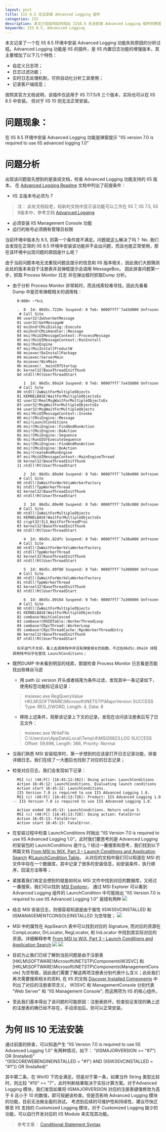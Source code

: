 ```yaml
---
layout: post
title: IIS 8.5 无法安装 Advanced Logging 组件
categories: IIS
description: 本文介绍如何如何找出 IIS8.5 无法安装 Advanced Logging 组件的原因。
keywords: IIS 8.5, Advancced Logging
---
```

本文记录了一个在 IIS 8.5 环境中安装 Advanced Logging 功能失败原因的分析过程。Advanced Logging 功能是 IIS 的插件，是 IIS 内置日志功能的增强版本，其主要增加了以下几个特性：
 - 自定义日志项；
 - 日志过滤功能；
 - 实时日志处理机制，可供自动化分析工具使用；
 - 记录客户端信息；

 按照其官方文档说明，该插件仅适用于 IIS 7/7.5/8 三个版本，实际也可以在 IIS 8.5 中安装。 但对于 IIS 10 则无法正常安装。

# 问题现象：
在 IIS 8.5 环境中安装 Advanced Logging 功能是弹窗提示 "IIS version 7.0 is required to use IIS advanced logging 1.0"

# 问题分析
出现该问题首先想到的是查阅文档，检查 Advanced Logging 功能支持的 IIS 版本。 在 [Advanced Logging Readme](https://docs.microsoft.com/en-us/iis/extensions/advanced-logging-module/advanced-logging-readme#installation-notes) 文档中列出了前提条件：
- IIS 主版本号必须为 7 
>注： 此处文档较老，较新的文档中显示该功能可以工作在 IIS 7, IIS 7.5, IIS 8版本中，参考文档 [Advanced Logging](https://www.iis.net/downloads/microsoft/advanced-logging)
- 必须安装 IIS Management Console 功能
- 运行的账号必须拥有管理员权限

当前环境中版本为 8.5, 则第一个条件就不满足。问题就这么解决了吗？ No. 我们会发现在正常的 IIS 8.5 环境中安装该功能并不会出问题，而且也能正常使用，那在该环境中出现问题的原因是什么呢？

由于当前问题本地无法重现问题且提示的信息和 IIS 版本相关，因此我们大胆猜测此处的版本来自于注册表并且弹框提示会调用 MessageBox。 因此排查问题第一步，抓取 Process Monitor 日志 并在弹出框时抓取Dump 分析。
- 由于分析 Process Monitor 非常耗时，而且线索较难寻找，因此先看看 Dump 中是否有弹框相关的调用栈：

  ```
    0:000> ~*kcL

    .  0  Id: 86d5c.7220c Suspend: 0 Teb: 00007ff7`7a43d000 Unfrozen
     # Call Site
    00 user32!ZwUserGetMessage
    01 user32!GetMessageW
    02 msihnd!CMsiDialog::Execute
    03 msihnd!CMsiHandler::Message
    04 msi!MsiUIMessageContext::ProcessMessage
    05 msi!MsiUIMessageContext::RunInstall
    06 msi!RunEngine
    07 msi!MsiInstallProductW
    08 msiexec!DoInstallPackage
    09 msiexec!ServerMain
    0a msiexec!WinMain
    0b msiexec!__mainCRTStartup
    0c kernel32!BaseThreadInitThunk
    0d ntdll!RtlUserThreadStart

       1  Id: 86d5c.89a24 Suspend: 0 Teb: 00007ff7`7a43b000 Unfrozen
     # Call Site
    00 ntdll!ZwWaitForMultipleObjects
    01 KERNELBASE!WaitForMultipleObjectsEx
    02 user32!RealMsgWaitForMultipleObjectsEx
    03 user32!MsgWaitForMultipleObjectsEx
    04 user32!MsgWaitForMultipleObjects
    05 msi!MsiUIMessageContext::Invoke
    06 msi!CMsiEngine::Message
    07 msi!LaunchConditions
    08 msi!CMsiEngine::FindAndRunAction
    09 msi!CMsiEngine::DoAction
    0a msi!CMsiEngine::Sequence
    0b msi!RunUIOrExecuteSequence
    0c msi!CMsiEngine::FindAndRunAction
    0d msi!CMsiEngine::DoAction
    0e msi!CreateAndRunEngine
    0f msi!MsiUIMessageContext::MainEngineThread
    10 kernel32!BaseThreadInitThunk
    11 ntdll!RtlUserThreadStart

       2  Id: 86d5c.89a94 Suspend: 0 Teb: 00007ff7`7a30e000 Unfrozen
     # Call Site
    00 ntdll!ZwWaitForWorkViaWorkerFactory
    01 ntdll!TppWorkerThread
    02 kernel32!BaseThreadInitThunk
    03 ntdll!RtlUserThreadStart

       3  Id: 86d5c.89e90 Suspend: 0 Teb: 00007ff7`7a30c000 Unfrozen
     # Call Site
    00 ntdll!ZwWaitForMultipleObjects
    01 KERNELBASE!WaitForMultipleObjectsEx
    02 crypt32!ILS_WaitForThreadProc
    03 kernel32!BaseThreadInitThunk
    04 ntdll!RtlUserThreadStart

       4  Id: 86d5c.82dfc Suspend: 0 Teb: 00007ff7`7a30a000 Unfrozen
     # Call Site
    00 ntdll!ZwWaitForWorkViaWorkerFactory
    01 ntdll!TppWorkerThread
    02 kernel32!BaseThreadInitThunk
    03 ntdll!RtlUserThreadStart

       5  Id: 86d5c.89f80 Suspend: 0 Teb: 00007ff7`7a308000 Unfrozen
     # Call Site
    00 ntdll!ZwWaitForWorkViaWorkerFactory
    01 ntdll!TppWorkerThread
    02 kernel32!BaseThreadInitThunk
    03 ntdll!RtlUserThreadStart

       6  Id: 86d5c.89164 Suspend: 0 Teb: 00007ff7`7a306000 Unfrozen
     # Call Site
    00 ntdll!ZwWaitForMultipleObjects
    01 KERNELBASE!WaitForMultipleObjectsEx
    02 combase!WaitCoalesced
    03 combase!CROIDTable::WorkerThreadLoop
    04 combase!CRpcThread::WorkerLoop
    05 combase!CRpcThreadCache::RpcWorkerThreadEntry
    06 kernel32!BaseThreadInitThunk
    07 ntdll!RtlUserThreadStart

    似乎运气不太好，看上去调用栈中并没有弹窗相关的函数。不过在86d5c.89a24 线程调用栈中似乎在查找 LaunchConditions；
  ```
  
- 既然DUMP 中未看到明显的线索，那就检查 Process Monitor 日志看是否能找出些蛛丝马迹
  - 用 path 以 version 开头或者结尾为条件过滤，发现其中一条记录如下，使用标签功能标记该记录：
  >msiexec.exe	RegQueryValue	HKLM\SOFTWARE\Microsoft\INETSTP\MajorVersion	SUCCESS	Type: REG_DWORD, Length: 4, Data: 8	
  - 移除上述条件，观察该记录上下文的记录，发现在访问该注册表后写了日志文件：
  >msiexec.exe	WriteFile	C:\Users\xx\AppData\Local\Temp\4\MSI26823.LOG	SUCCESS	Offset: 59,696, Length: 366, Priority: Normal	
  
- 当我们熟悉 MSI 安装程序时，第一步想到的应该是打开日志记录功能，排查详细日志。我们在绕了一大圈后也找到了对应的日志记录；

- 检查对应日志，我们会发现如下记录：
  ```
    MSI (c) (48:FC) [16:45:12:302]: Doing action: LaunchConditions
    Action 16:45:12: LaunchConditions. Evaluating launch conditions
    Action start 16:45:12: LaunchConditions.
    IIS Version 7.0 is required to use IIS Advanced Logging 1.0.
    MSI (c) (48:FC) [16:45:13:726]: Product: IIS Advanced Logging 1.0 -- IIS Version 7.0 is required to use IIS Advanced Logging 1.0.

    Action ended 16:45:13: LaunchConditions. Return value 3.
    MSI (c) (48:FC) [16:45:13:728]: Doing action: FatalError
    Action 16:45:13: FatalError. 
    Action start 16:45:13: FatalError.
  ```
  
- 在安装过程中检查 LaunchConditions 时抛出 "IIS Version 7.0 is required to use IIS Advanced Logging 1.0"。此时我们要思考的是 Advanced Logging 的安装包的 LaunchConditions 是什么？经过一番搜索和思考，我们找到以下两篇文档 [From MSI to WiX, Part 3 – Launch Conditions and Application Search](https://blogs.technet.microsoft.com/alexshev/2008/02/10/from-msi-to-wix-part-3-launch-conditions-and-application-search/) 和[LaunchCondition Table](https://docs.microsoft.com/en-us/windows/win32/msi/launchcondition-table)。 从对应的文档中我们可以知道在 MSI 的文件中存在一个数据库，其中记录了很多的安装信息，如安装条件，执行顺序，回滚方法等等；

- 紧接着我们肯定会想到的就是如何从 MSI 文件中找到对应的数据库，又经过一番搜索，我们可以找到 [MSI Explorer](https://blogs.technet.microsoft.com/sateesh-arveti/2010/11/20/msi-explorer/)。 通过 MSI Explorer 可以看到 Advanced Logging 组件的 LaunchCondition 中可能抛出 "IIS Version 7.0 is required to use IIS Advanced Logging 1.0" 报错有两种
  ![](https://crushonme-1256821258.cos.ap-shanghai.myqcloud.com/LaunchCondition.png)
  
- 结合 MSI 安装日志，则很容易知道是由于属性 IISW3SVCINSTALLED 和 IISMANAGEMENTCONSOLEINSTALLED 为空导致； ![](https://crushonme-1256821258.cos.ap-shanghai.myqcloud.com/AdvancedLoggingMSILog.png)

- MSI 中的属性在 AppSearch 表中可以找到对应的 Signature, 而对应的资源在  CompLocator, DrLocator, RegLocator, 和 IniLocator  中找到其实际对应的资源。详细解释参考 [From MSI to WiX, Part 3 – Launch Conditions and Application Search](https://blogs.technet.microsoft.com/alexshev/2008/02/10/from-msi-to-wix-part-3-launch-conditions-and-application-search/)
  ![](https://crushonme-1256821258.cos.ap-shanghai.myqcloud.com/AppSearch.png)
  ![](https://crushonme-1256821258.cos.ap-shanghai.myqcloud.com/RegLocator.png)
  
- 目前为止我们已经了解到当前问题是由于注册表 [HKLM\SOFTWARE\Microsoft\INETSTP\Components\W3SVC] 和 [HKLM\SOFTWARE\Microsoft\INETSTP\Components\ManagementConsole] 为空导致，因此我们需要了解这两项注册表分别代表什么含义；此处我们再次需要搜索相关的资料, 在 IIS 的文档 [Discover Installed Components](https://docs.microsoft.com/en-us/iis/install/installing-iis-7/discover-installed-components) 中列出了对应的注册表项含义， W3SVC 和 ManagementConsole 分别代表 "Web Server" 和 "IIS Management Console"; 而这两项为 IIS 的核心组件。

- 至此我们基本得出了该问题的可能原因：注册表损坏。检查验证发现的确上述的注册表的确已经不存在，手动添加后，则可以正常安装。
  
  
# 为何 IIS 10 无法安装
通过前面的排查，可以知道产生 "IIS Version 7.0 is required to use IIS Advanced Logging 1.0" 有两种情况，如下：
“(IISMAJORVERSION >= "#7") OR (Installed)”  
“((IISCOREWEBENGINEINSTALLED = "#1") AND (IISW3SVCINSTALLED = "#1")) OR (Installed)”

其中第二条，在 Win10 下完全满足。但是对于第一条，如果当作 String 类型比较时，则比较 "#10" >= "7"，此时判断结果取决于实际计算方案。对于Advanced Logging 模块，我们发现如果将 IISMAJORVERSION 对应的注册表键值修改为高于 6 且小于 10 的数值，即可规避该检查。但是否影响 Advanced Logging 模块的功能，目前无法做全面的测试。 考虑到后续的可维护性和持续性，建议尽快迁移至 IIS 支持的 Customized Logging 模块，对于 Customized Logging 缺少的功能，可以自行开发对应的 IIS Module 来实现其功能。

>参考文章： [Conditional Statement Syntax](https://docs.microsoft.com/en-us/windows/win32/msi/conditional-statement-syntax)

